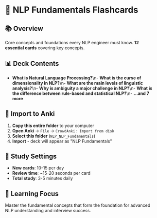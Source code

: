 # 🎯 NLP Fundamentals Flashcards

## 📚 Overview
Core concepts and foundations every NLP engineer must know. **12 essential cards** covering key concepts.

## 📊 Deck Contents
- **What is Natural Language Processing?**\n- **What is the curse of dimensionality in NLP?**\n- **What are the main levels of linguistic analysis?**\n- **Why is ambiguity a major challenge in NLP?**\n- **What is the difference between rule-based and statistical NLP?**\n- **...and 7 more**

## 🚀 Import to Anki
1. **Copy this entire folder** to your computer
2. **Open Anki** → `File` → `CrowdAnki: Import from disk`
3. **Select this folder** (`NLP_NLP_Fundamentals`)
4. **Import** - deck will appear as "NLP Fundamentals"

## 📱 Study Settings
- **New cards**: 10-15 per day
- **Review time**: ~15-20 seconds per card
- **Total study**: 3-5 minutes daily

## 🎯 Learning Focus
Master the fundamental concepts that form the foundation for advanced NLP understanding and interview success.
